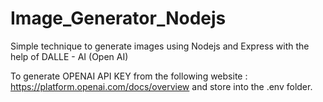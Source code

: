 # Image_Generator_Nodejs

Simple technique to generate images using Nodejs and Express with the help of DALLE - AI (Open AI)

To generate OPENAI API KEY from the following website : https://platform.openai.com/docs/overview and store into the .env folder.



